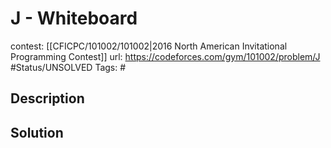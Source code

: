 # J - Whiteboard

contest: [[CFICPC/101002/101002|2016 North American Invitational Programming Contest]]
url: https://codeforces.com/gym/101002/problem/J
#Status/UNSOLVED
Tags: #

## Description

## Solution

